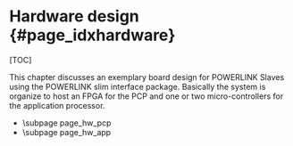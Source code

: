 Hardware design {#page_idxhardware}
============

[TOC]

This chapter discusses an exemplary board design for POWERLINK Slaves using the
POWERLINK slim interface package. Basically the system is organize to host an
FPGA for the PCP and one or two micro-controllers for the application processor.
- \subpage page_hw_pcp
- \subpage page_hw_app
